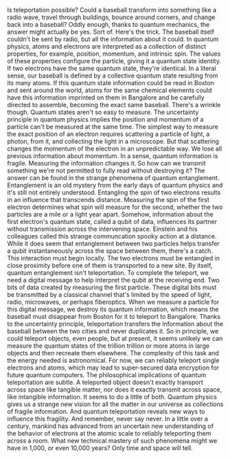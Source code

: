 Is teleportation possible? Could a baseball transform into something like a radio wave, travel through buildings, bounce around corners, and change back into a baseball? Oddly enough, thanks to quantum mechanics, the answer might actually be yes. Sort of. Here's the trick. The baseball itself couldn't  be sent by radio, but all the information about it could. In quantum physics, atoms and electrons are interpreted as a collection of distinct properties, for example, position, momentum, and intrinsic spin. The values of these properties  configure the particle, giving it a quantum state identity. If two electrons have  the same quantum state, they're identical. In a literal sense, our baseball is defined by a collective quantum state resulting from its many atoms. If this quantum state information could be read in Boston and sent around the world, atoms for the same chemical elements could have this information imprinted on them in Bangalore and be carefully directed to assemble, becoming the exact same baseball. There's a wrinkle though. Quantum states aren't so easy to measure. The uncertainty principle  in quantum physics implies the position and momentum of a particle can't be measured at the same time. The simplest way to measure the exact position of an electron requires scattering a particle of light, a photon, from it, and collecting the light in a microscope. But that scattering changes the momentum of the electron in an unpredictable way. We lose all previous information about momentum. In a sense,  quantum information is fragile. Measuring the information changes it. So how can we transmit something we're not permitted to fully read without destroying it? The answer can be found in the strange phenomena of quantum entanglement. Entanglement is an old mystery from the early days of quantum physics and it's still not entirely understood. Entangling the spin of two electrons results in an influence that transcends distance. Measuring the spin of the first electron determines what spin will  measure for the second, whether the two particles are a mile or a light year apart. Somehow, information  about the first electron's quantum state, called a qubit of data, influences its partner without  transmission across the intervening space. Einstein and his colleagues called this strange communcation spooky action at a distance. While it does seem that entanglement between two particles helps transfer a qubit instantaneously across the space between them, there's a catch. This interaction must begin locally. The two electrons must be entangled in close proximity before one of them is transported to a new site. By itself, quantum entanglement isn't teleportation. To complete the teleport, we need a digital message to help interpret the qubit at the receiving end. Two bits of data created by measuring the first particle. These digital bits must be transmitted by a classical channel that's limited by the speed of light, radio, microwaves, or perhaps fiberoptics. When we measure a particle for this digital message, we destroy its quantum information, which means the baseball must disappear from Boston for it to teleport to Bangalore. Thanks to the uncertainty principle, teleportation transfers the information about the baseball between the two cities and never duplicates it. So in principle, we could teleport  objects, even people, but at present, it seems unlikely we can measure the quantum states of the trillion trillion or more atoms in large objects and then recreate them elsewhere. The complexity of this task and the energy needed is astronomical. For now, we can reliably teleport single electrons and atoms, which may lead to super-secured data encryption for future quantum computers. The philosophical implications of quantum teleportation are subtle. A teleported object doesn't exactly transport across space like tangible matter, nor does it exactly transmit across space, like intangible information. It seems to do a little of both. Quantum physics gives us  a strange new vision for all the matter in our universe as collections of fragile information. And quantum teleportation reveals new ways to influence this fragility. And remember, never say never. In a little over a century, mankind has advanced from an uncertain  new understanding of the behavior of electrons at the atomic scale to reliably teleporting them across a room. What new technical mastery  of such phenomena might we have in 1,000,  or even 10,000 years? Only time and space will tell. 